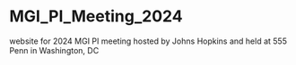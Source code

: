 # MGI_PI_Meeting_2024
website for 2024 MGI PI meeting hosted by Johns Hopkins and held at 555 Penn in Washington, DC
